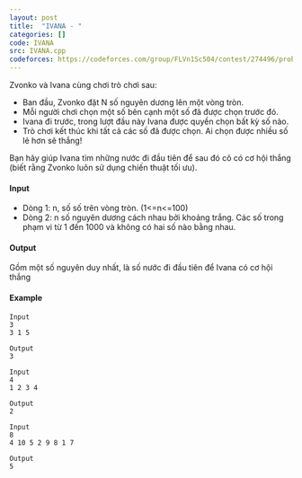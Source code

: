 ```yaml
---
layout: post
title:  "IVANA - "
categories: []
code: IVANA
src: IVANA.cpp
codeforces: https://codeforces.com/group/FLVn1Sc504/contest/274496/problem/I
---
```




  


Zvonko và Ivana cùng chơi trò chơi sau:

*   Ban đầu, Zvonko đặt N số nguyên dương lên một vòng tròn.
*   Mỗi người chơi chọn một số bên cạnh một số đã được chọn trước đó.
*   Ivana đi trước, trong lượt đầu này Ivana được quyền chọn bất kỳ số nào.
*   Trò chơi kết thúc khi tất cả các số đã được chọn. Ai chọn được nhiều số lẻ hơn sẽ thắng!

Bạn hãy giúp Ivana tìm những nước đi đầu tiên để sau đó cô có cơ hội thắng (biết rằng Zvonko luôn sử dụng chiến thuật tối ưu).

#### Input

*   Dòng 1: n, số số trên vòng tròn. (1<=n<=100)
*   Dòng 2: n số nguyên dương cách nhau bởi khoảng trắng. Các số trong phạm vi từ 1 đến 1000 và không có hai số nào bằng nhau.

#### Output

Gồm một số nguyên duy nhất, là số nước đi đầu tiên để Ivana có cơ hội thắng

#### Example

```
Input
3
3 1 5

Output
3

Input
4
1 2 3 4

Output
2

Input
8
4 10 5 2 9 8 1 7

Output
5

```

<!--more-->

